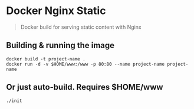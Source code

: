 Docker Nginx Static
===============

> Docker build for serving static content with Nginx

## Building & running the image

    docker build -t project-name .
    docker run -d -v $HOME/www:/www -p 80:80 --name project-name project-name

## Or just auto-build. Requires $HOME/www

    ./init
